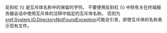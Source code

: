 反斜杠 (\\) 是互斥体名称中的保留的字符。 不要使用反斜杠 (\\) 中除有关在终端服务器会话中使用互斥体的注释中指定的互斥体名称。 否则为<xref:System.IO.DirectoryNotFoundException>可能会引发，即使互斥体的名称表示现有文件。
